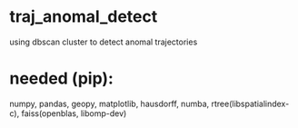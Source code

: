 # traj_anomal_detect
using dbscan cluster to detect anomal trajectories

# needed (pip):
numpy, pandas, geopy, matplotlib, hausdorff, numba, rtree(libspatialindex-c), faiss(openblas, libomp-dev)
